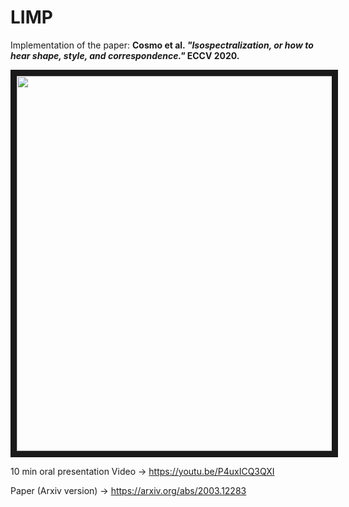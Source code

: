 # LIMP

Implementation of the paper: **Cosmo et al.  _"Isospectralization, or how to hear shape, style, and correspondence."_ ECCV 2020.**
<p align="center">
 <a href="http://www.youtube.com/watch?feature=player_embedded&v=NPE_uey-dXo
" target="_blank"><img src="http://img.youtube.com/vi/NPE_uey-dXo/0.jpg" 
 width="600"  border="10" /></a>
</p>

10 min oral presentation Video -> https://youtu.be/P4uxICQ3QXI

Paper (Arxiv version) -> https://arxiv.org/abs/2003.12283
